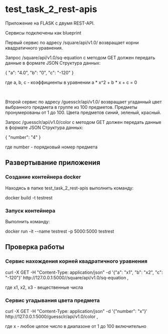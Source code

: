 # test_task_2_rest-apis
<p>Приложение на FLASK с двумя REST-API.</p>
<p>Cервисы подключены как blueprint</p>
<p>Первый сервис по адресу /square/api/v1.0/ возвращает корни квадратичного уравнения.</p>
<p>Запрос /square/api/v1.0/sq-equation c методом GET должен передать данные в формате JSON
Структура данных:</p>
{
    "a": "4.0",
    "b": "0",
    "c": "-120"
}
<p>где a, b, c - коэффициенты в уравнении a * x^2 + b * x + c = 0</p>
<br>
<p>Второй сервис по адресу /guessclr/api/v1.0/ возвращает угаданный цвет выбранного предмета в группе из 100 предметов. 
  Предметы пронумерованы от 1 до 100.
  Цвета предметов синий, зеленый, красный.</p>
<p>Запрос /guessclr/api/v1.0/color c методом GET должен передать данные в формате JSON
Структура данных:</p>
{
    "number": "4"
}
<p>где number - порядковый номер предмета</p>
<H2>Развертывание приложения</H2>
<H3>Создание контейнера docker</H3>
<p>Находясь в папке test_task_2_rest-apis выполнить команду:</p>
<p>docker build -t testrest</p>
<H3>Запуск контейнера</H3>
<p>Выполнить команду:</p>
<p>docker run -it --name testrest -p 5000:5000 testrest</p>
<H2>Проверка работы</H2>
<H3>Сервис нахождения корней квадратичного уравнения</H3>
<p>curl -X GET -H "Content-Type: application/json" -d '{"a": "x1", "b": "x2", "c": "-120"}' http://127.0.0.1:5000//square/api/v1.0/sq-equation   ,</p>
<p>где x1, x2, x3 - вещественные числа</p>
<H3>Сервис угадывания цвета предмета</H3>
<p>curl -X GET -H "Content-Type: application/json" -d '{"number": "x"}' http://127.0.0.1:5000/guessclr/api/v1.0/color   ,</p>
<p>где x - любое целое число в диапазоне от 1 до 100 включительно</p>






